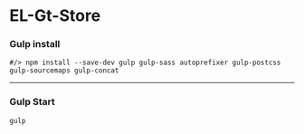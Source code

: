 # EL-Gt-Store
### Gulp install

    #/> npm install --save-dev gulp gulp-sass autoprefixer gulp-postcss gulp-sourcemaps gulp-concat

------
### Gulp Start
    gulp
